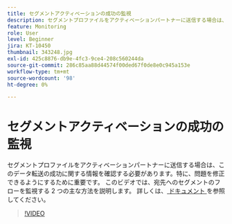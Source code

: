 ```yaml
---
title: セグメントアクティベーションの成功の監視
description: セグメントプロファイルをアクティベーションパートナーに送信する場合は、このデータ転送の成功に関する情報を確認する必要があります（特に、y...）（説明は 60 ～ 160 文字にする必要があります）
feature: Monitoring
role: User
level: Beginner
jira: KT-10450
thumbnail: 343248.jpg
exl-id: 425c8876-db9e-4fc3-9ce4-208c560244da
source-git-commit: 286c85aa88d44574f00ded67f0de8e0c945a153e
workflow-type: tm+mt
source-wordcount: '98'
ht-degree: 0%

---
```


# セグメントアクティベーションの成功の監視

セグメントプロファイルをアクティベーションパートナーに送信する場合は、このデータ転送の成功に関する情報を確認する必要があります。特に、問題を修正できるようにするために重要です。 このビデオでは、宛先へのセグメントのフローを監視する 2 つの主な方法を説明します。 詳しくは、[ ドキュメント ](https://experienceleague.adobe.com/docs/experience-platform/dataflows/ui/monitor-segments.html?lang=ja) を参照してください。

>[!VIDEO](https://video.tv.adobe.com/v/3409724/?learn=on&enablevpops&captions=jpn)

